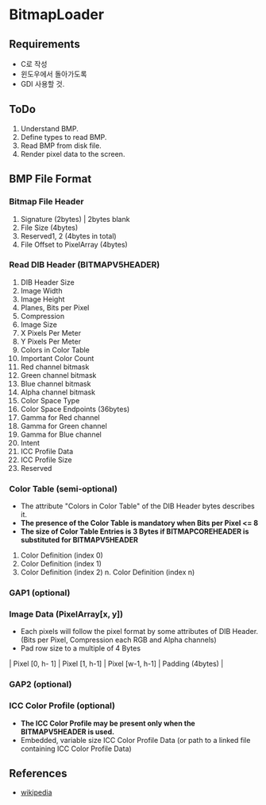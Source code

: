 # BitmapLoader

## Requirements 
- C로 작성
- 윈도우에서 돌아가도록
- GDI 사용할 것. 

## ToDo
1. Understand BMP. 
2. Define types to read BMP. 
3. Read BMP from disk file. 
4. Render pixel data to the screen. 

## BMP File Format 

### Bitmap File Header
1. Signature (2bytes) | 2bytes blank
2. File Size (4bytes)
3. Reserved1, 2 (4bytes in total)
4. File Offset to PixelArray (4bytes)

### Read DIB Header (BITMAPV5HEADER)
1. DIB Header Size
2. Image Width
3. Image Height
4. Planes, Bits per Pixel
5. Compression
6. Image Size
7. X Pixels Per Meter
8. Y Pixels Per Meter
9. Colors in Color Table
10. Important Color Count
11. Red channel bitmask 
12. Green channel bitmask
13. Blue channel bitmask
14. Alpha channel bitmask
15. Color Space Type
16. Color Space Endpoints (36bytes)
17. Gamma for Red channel
18. Gamma for Green channel
19. Gamma for Blue channel
20. Intent
21. ICC Profile Data
22. ICC Profile Size
23. Reserved

### Color Table (semi-optional)
- The attribute "Colors in Color Table" of the DIB Header bytes describes it. 
- **The presence of the Color Table is mandatory when Bits per Pixel <= 8**
- **The size of Color Table Entries is 3 Bytes if BITMAPCOREHEADER is substituted for BITMAPV5HEADER**
1. Color Definition (index 0)
2. Color Definition (index 1)
3. Color Definition (index 2)
n. Color Definition (index n)

### GAP1 (optional)

### Image Data (PixelArray[x, y])
- Each pixels will follow the pixel format by some attributes of DIB Header. (Bits per Pixel, Compression each RGB and Alpha channels)
- Pad row size to a multiple of 4 Bytes

| Pixel [0, h- 1] | Pixel [1, h-1] | Pixel [w-1, h-1] | Padding (4bytes) |

### GAP2 (optional)

### ICC Color Profile (optional)
- **The ICC Color Profile may be present only when the BITMAPV5HEADER is used.**
- Embedded, variable size ICC Color Profile Data (or path to a linked file containing ICC Color Profile Data)

## References
- [wikipedia](https://en.wikipedia.org/wiki/BMP_file_format)